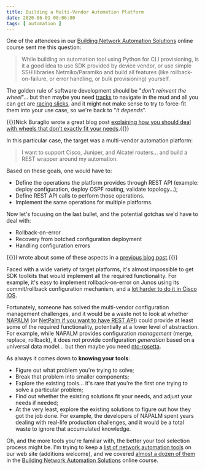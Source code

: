 ```yaml
---
title: Building a Multi-Vendor Automation Platform
date: 2020-06-01 08:06:00
tags: [ automation ]
---
```

One of the attendees in our [Building Network Automation Solutions](https://www.ipspace.net/Building_Network_Automation_Solutions) online course sent me this question:

> While building an automation tool using Python for CLI provisioning, is it a good idea to use SDK provided by device vendor, or use simple SSH libraries Netmiko/Paramiko and build all features (like rollback-on-failure, or error handling, or bulk provisioning) yourself.

The golden rule of software development should be "_don't reinvent the wheel_"... but then maybe you need [tracks](https://en.wikipedia.org/wiki/Continuous_track) to navigate in the mud and all you can get are [racing slicks](https://en.wikipedia.org/wiki/Racing_slick), and it might not make sense to try to force-fit them into your use case, so we're back to "_it depends_".
<!--more-->
{{<note info>}}Nick Buraglio wrote a great blog post [explaining how you should deal with wheels that don't exactly fit your needs](https://forwardingplane.net/2018/02/19/strategy-series-build-vs-buy-sorta/).{{</note>}}

In this particular case, the target was a multi-vendor automation platform:

> I want to support Cisco, Juniper, and Alcatel routers... and build a REST wrapper around my automation.

Based on these goals, one would have to:

* Define the operations the platform provides through REST API (example: deploy configuration, deploy OSPF routing, validate topology...);
* Define REST API calls to perform those operations.
* Implement the same operations for multiple platforms.

Now let's focusing on the last bullet, and the potential gotchas we'd have to deal with:

* Rollback-on-error
* Recovery from botched configuration deployment
* Handling configuration errors

{{<note info>}}I wrote about some of these aspects in a [previous blog post](/2019/04/recovering-from-network-automation.html).{{</note>}}

Faced with a wide variety of target platforms, it's almost impossible to get SDK toolkits that would implement all the required functionality. For example, it's easy to implement rollback-on-error on Junos using its commit/rollback configuration mechanism, and a [lot harder to do it in Cisco IOS](/2017/03/netconf-transactional-consistency-on.html).

Fortunately, someone has solved the multi-vendor configuration management challenges, and it would be a waste not to look at whether [NAPALM](https://my.ipspace.net/bin/list?id=Ansible#NAPALM) (or [NetPalm if you want to have REST API](https://github.com/tbotnz/netpalm)) could provide at least some of the required functionality, potentially at a lower level of abstraction. For example, while NAPALM provides configuration _management_ (merge, replace, rollback), it does not provide configuration _generation_ based on a universal data model... but then maybe you need [ntc-rosetta](https://github.com/networktocode/ntc-rosetta).

As always it comes down to **knowing your tools**: 

* Figure out what problem you're trying to solve;
* Break that problem into smaller components;
* Explore the existing tools... it's rare that you're the first one trying to solve a particular problem;
* Find out whether the existing solutions fit your needs, and adjust your needs if needed;
* At the very least, explore the existing solutions to figure out how they got the job done. For example, the developers of NAPALM spent years dealing with real-life production challenges, and it would be a total waste to ignore that accumulated knowledge.

Oh, and the more tools you're familiar with, the better your tool selection process might be. I'm trying to keep a [list of network automation tools](/kb/Ansible/Useful_Network_Automation_Tools.html) on our web site (additions welcome), and we covered [almost a dozen of them](https://my.ipspace.net/bin/list?id=NetAutSol&module=9) in the [Building Network Automation Solutions](https://www.ipspace.net/Building_Network_Automation_Solutions) online course.